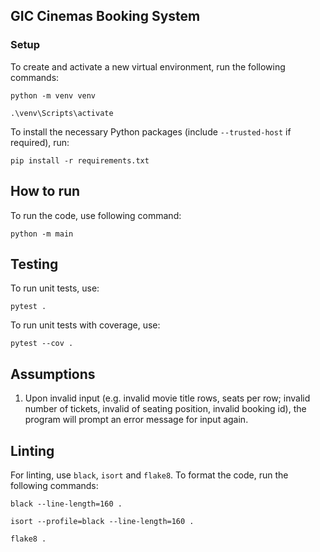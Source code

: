 ## GIC Cinemas Booking System
### Setup
To create and activate a new virtual environment, run the following commands:
```commandline
python -m venv venv

.\venv\Scripts\activate
```
To install the necessary Python packages (include `--trusted-host` if required), run:
```commandline
pip install -r requirements.txt
```
## How to run
To run the code, use following command:
```commandline
python -m main
```
## Testing
To run unit tests, use:
```commandline
pytest .
```
To run unit tests with coverage, use:
```commandline
pytest --cov .
```
## Assumptions
1. Upon invalid input (e.g. invalid movie title rows, seats per row; invalid number of tickets, invalid of seating position, invalid booking id), the program will prompt an error message for input again.
## Linting
For linting, use `black`, `isort` and `flake8`. To format the code, run the following commands:
```commandline
black --line-length=160 .

isort --profile=black --line-length=160 .

flake8 .
```

